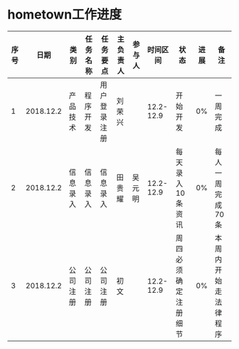 # hometown工作进度


| 序号 | 日期 | 类别 | 任务名称 | 任务要点 | 主负责人 | 参与人 | 时间区间 | 状态 | 进展 | 备注 |
| ------ | ------ | ------ | ------ | ------ | ------ | ------ | ------ |  ------ | ------ | ------ | 
| 1 | 2018.12.2 | 产品技术 | 程序开发 | 用户登录注册 | 刘荣兴 |  | 12.2-12.9 | 开始开发 | 0% | 一周完成 |
| 2 | 2018.12.2 | 信息录入 | 信息录入 | 信息录入 | 田贵耀 | 吴元明 | 12.2-12.9 | 每天录入10条资讯 | 0% | 每人一周完成70条 |
| 3 | 2018.12.2 | 公司注册 | 公司注册 | 公司注册 | 初文 |  | 12.2-12.9 | 周四必须确定注册细节 | 0% | 本周内开始走法律程序 |
